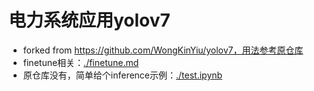 # 电力系统应用yolov7

- forked from https://github.com/WongKinYiu/yolov7，用法参考原仓库
- finetune相关：[./finetune.md](./finetune.md)
- 原仓库没有，简单给个inference示例：[./test.ipynb](./test.ipynb)
